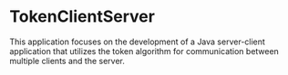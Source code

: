 # TokenClientServer
This application focuses on the development of a Java server-client application that utilizes the token algorithm for communication between multiple clients and the server.
